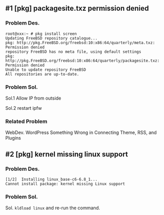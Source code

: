 ## #1 [pkg] packagesite.txz permission denied

### Problem Des.

```
root@xxx:~ # pkg install screen
Updating FreeBSD repository catalogue...
pkg: http://pkg.FreeBSD.org/freebsd:10:x86:64/quarterly/meta.txz: Permission denied
repository FreeBSD has no meta file, using default settings
pkg: http://pkg.FreeBSD.org/freebsd:10:x86:64/quarterly/packagesite.txz: Permission denied
Unable to update repository FreeBSD
All repositories are up-to-date.
```

### Problem Sol.

Sol.1 Allow IP from outside

Sol.2 restart ipfw

### Related Problem
WebDev. WordPress Something Wrong in Connecting Theme, RSS, and Plugins

## #2 [pkg] kernel missing linux support

### Problem Des.

```
[1/2]  Installing linux_base-c6-6.8_1...
Cannot install package: kernel missing Linux support
```

### Problem Sol.

Sol. ```kldload linux``` and re-run the command.
